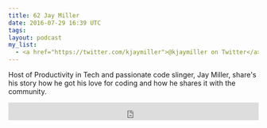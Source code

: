 ```yaml
---
title: 62 Jay Miller
date: 2016-07-29 16:39 UTC
tags:
layout: podcast
my_list:
  - <a href="https://twitter.com/kjaymiller">@kjaymiller on Twitter</a>
---
```


Host of Productivity in Tech and passionate code slinger, Jay Miller, share's his story how he got his love for coding and how he shares it with the community.  


 <iframe frameborder='0' height='36px' scrolling='no' seamless src='https://simplecast.com/e/43488?style=light' width='100%'></iframe>
